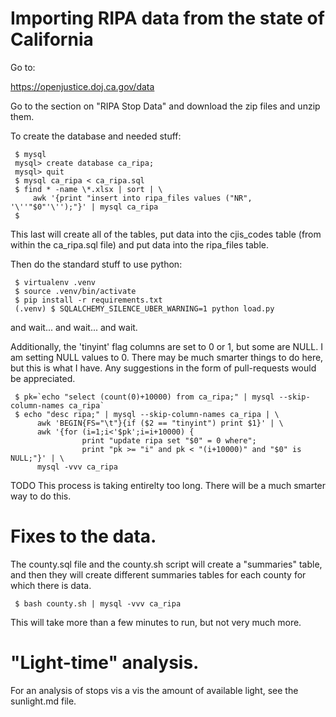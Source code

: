 # Importing RIPA data from the state of California

Go to:

   https://openjustice.doj.ca.gov/data

Go to the section on "RIPA Stop Data" and download the zip files and unzip them.

To create the database and needed stuff:

     $ mysql
     mysql> create database ca_ripa;
     mysql> quit
     $ mysql ca_ripa < ca_ripa.sql
     $ find * -name \*.xlsx | sort | \
         awk '{print "insert into ripa_files values ("NR", '\''"$0"'\'');"}' | mysql ca_ripa
     $

This last will create all of the tables, put data into the cjis_codes table (from within the
ca_ripa.sql file) and put data into the ripa_files table.

Then do the standard stuff to use python:

     $ virtualenv .venv
     $ source .venv/bin/activate
     $ pip install -r requirements.txt
     (.venv) $ SQLALCHEMY_SILENCE_UBER_WARNING=1 python load.py

and wait... and wait... and wait.

Additionally, the 'tinyint' flag columns are set to 0 or 1, but some are NULL. I am setting
NULL values to 0. There may be much smarter things to do here, but this is what I have. Any
suggestions in the form of pull-requests would be appreciated.

     $ pk=`echo "select (count(0)+10000) from ca_ripa;" | mysql --skip-column-names ca_ripa`
     $ echo "desc ripa;" | mysql --skip-column-names ca_ripa | \
          awk 'BEGIN{FS="\t"}{if ($2 == "tinyint") print $1}' | \
          awk '{for (i=1;i<'$pk';i=i+10000) {
                    print "update ripa set "$0" = 0 where";
                    print "pk >= "i" and pk < "(i+10000)" and "$0" is NULL;"}' | \
          mysql -vvv ca_ripa

TODO This process is taking entirelty too long. There will be a much smarter way to do this.

# Fixes to the data.

The county.sql file and the county.sh script will create a "summaries" table, and then they
will create different summaries tables for each county for which there is data.

     $ bash county.sh | mysql -vvv ca_ripa

This will take more than a few minutes to run, but not very much more.

# "Light-time" analysis.

For an analysis of stops vis a vis the amount of available light, see the sunlight.md file.

